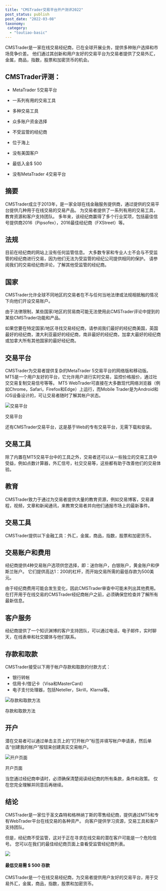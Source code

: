 ```yaml
---
title: "CMSTrader交易平台开户测评2022"
post_status: publish
post_date: "2022-03-08"
taxonomy:
 category: 
  - "toutiao-basic"
---
```


CMSTrader是一家在线交易经纪商，已在全球开展业务，提供多种账户选择和市场竞争价差。 他们通过其创新和用户友好的交易平台为交易者提供了交易外汇，金属，商品，指数，股票和加密货币的机会。

## CMSTrader评测：

- MetaTrader 5交易平台
    
- 一系列有用的交易工具
    
- 多种交易工具
    
- 众多账户资金选择
    
- 不受监管的经纪商
    
- 位于海上
    
- 没有美国客户
    
- 最低入金$ 500
    
- 没有MetaTrader 4交易平台
    

## 摘要

CMSTrader成立于2013年，是一家全球在线金融服务提供商，通过提供的交易平台提供几种用于在线交易的交易产品。 为交易者提供了一系列有用的交易工具，教育资源和客户支持团队。 多年来，该经纪商赢得了多个行业奖项，包括最佳信号提供商2016（Pipsofex），2016最佳经纪商（FXStreet）等。

## 法规

目前在经纪商的网站上没有任何监管信息。 大多数专家和专业人士不会与不受监管的经纪商进行交易，因为他们无法为受监管的经纪公司提供相同的保护。 请参阅我们的交易经纪商评论，了解其他受监管的经纪商。

## 国家

CMSTrader允许全球不同地区的交易者在不与任何当地法律或法规相抵触的情况下向他们开设交易账户。

由于法律限制，某些国家/地区的贸易商可能无法使用此CMSTrader评论中提到的某些CMSTrader功能和产品。

如果您要在特定国家/地区寻找交易经纪商，请参阅我们最好的经纪商美国，英国最好的经纪商，澳大利亚最好的经纪商，南非最好的经纪商，加拿大最好的经纪商或加拿大所有其他国家的最好经纪商。

## 交易平台

CMSTrader为交易者提供复杂的MetaTrader 5交易平台的网络版和移动版。 MT5是一个用户友好的平台，它允许用户进行实时交易，监控价格报价，通过社交交易复制交易信号等等。 MT5 WebTrader可直接在大多数现代网络浏览器（例如Chrome，Safari，Firefox和Edge）上运行，而Mobile Trader是为Android和iOS设备设计的，可让交易者随时了解其帐户状态。

![交易平台](https://cdn.fendou.la/funstoutiao/2020/11/CMSTrader-Review-Trading-Platform-1024x359.jpg "交易平台")

交易平台

还有CMSTrader交易平台，这是基于Web的专有交易平台，无需下载和安装。

## 交易工具

除了内置在MT5交易平台中的工具之外，交易者还可以从一些独立的交易工具中受益，例如点数计算器，外汇信号，社交交易等，这些都有助于改善他们的交易体验。

## 教育

CMSTrader致力于通过为交易者提供大量的教育资源，例如交易博客，交易课程，视频，文章和新闻通讯，来教育交易者并向他们通报市场上的最新事件。

## 交易工具

CMSTrader提供以下金融工具：外汇，金属，商品，指数，股票和加密货币。

## 交易账户和费用

经纪商提供4种交易账户选项供您选择，即：迷你账户，白银账户，黄金账户和伊斯兰账户。 它们提供高达1：200的杠杆，而开始交易所需的最低存款为500美元。

由于经纪商费用可能会发生变化，因此CMSTrader审查中可能未列出其他费用。 在打开用于在线交易的CMSTrader经纪商帐户之前，必须确保您检查并了解所有最新信息。

## 客户服务

经纪商提供了一个知识渊博的客户支持团队，可以通过电话，电子邮件，实时聊天，在线表单和社交媒体与他们联系。

## 存款和取款

CMSTrader接受以下用于帐户存款和取款的付款方式：

- 银行转帐
- 信用卡/借记卡（Visa和MasterCard）
- 电子支付处理器，包括Neteller，Skrill，Klarna等。

![存款和取款方法](https://cdn.fendou.la/funstoutiao/2020/11/CMSTrader-Review-Deposit-and-Withdrawal-Methods-1024x460.jpg "存款和取款方法")

存款和取款方法

## 开户

潜在交易者可以通过单击主页上的“打开帐户”标签并填写帐户申请表，然后单击“创建我的帐户”按钮来创建真实交易帐户。

![开户页面](https://cdn.fendou.la/funstoutiao/2020/11/CMSTrader-Review-Account-Opening-Page.jpg "开户页面")

开户页面

当您通过经纪商申请时，必须确保清楚阅读经纪商的所有条款，条件和政策。 仅在您完全理解并同意后再继续。

## 结论

CMSTrader是一家位于圣文森特和格林纳丁斯的零售经纪商，提供通过MT5和专有WebTrader平台在线交易的各种资产。 向客户提供学习资源，交易工具和客户支持团队。

但是，经纪商不受监管，这对于正在寻求在线交易的潜在客户可能是一个危险信号。 您可以在我们的最佳经纪商页面上查看受监管经纪商列表。

![](https://cdn.fendou.la/funstoutiao/2020/11/CMSTrader-Logo.png)

#### 最低交易需 **$ 500** 存款

CMSTrader是一个在线交易经纪商，为交易者提供用户友好的交易平台，用于交易外汇，金属，商品，指数，股票和加密货币。
